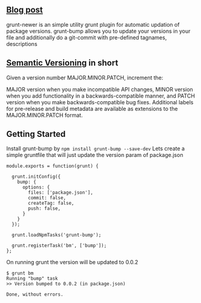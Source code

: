 ## [Blog post](http://grunt-tasks.com/grunt-bump/ "grunt bump")

grunt-newer is an simple utility grunt plugin for automatic updation of package versions. grunt-bump allows you to update your versions in your file and additionally do a git-commit with pre-defined tagnames, descriptions

## [Semantic Versioning](http://semver.org/) in short

Given a version number MAJOR.MINOR.PATCH, increment the:

MAJOR version when you make incompatible API changes,
MINOR version when you add functionality in a backwards-compatible manner, and
PATCH version when you make backwards-compatible bug fixes.
Additional labels for pre-release and build metadata are available as extensions to the MAJOR.MINOR.PATCH format.

## Getting Started

Install grunt-bump by
`npm install grunt-bump --save-dev`
Lets create a simple gruntfile that will just update the version param of package.json

```
module.exports = function(grunt) {

  grunt.initConfig({
    bump: {
      options: {
        files: ['package.json'],
        commit: false,
        createTag: false,
        push: false,
      }
    }
  });

  grunt.loadNpmTasks('grunt-bump');

  grunt.registerTask('bm', ['bump']);
};
```
On running grunt the version will be updated to 0.0.2

```
$ grunt bm
Running "bump" task
>> Version bumped to 0.0.2 (in package.json)

Done, without errors.
```